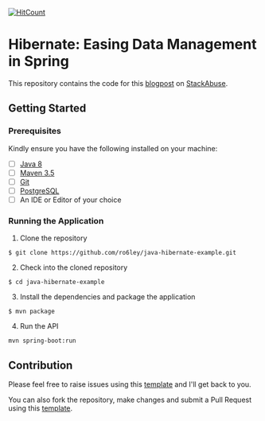 [![HitCount](http://hits.dwyl.io/ro6ley/java-hibernate-example.svg)](http://hits.dwyl.io/ro6ley/java-hibernate-example)

# Hibernate: Easing Data Management in Spring

This repository contains the code for this [blogpost]() on [StackAbuse](https://stackabuse.com/).

## Getting Started

### Prerequisites

Kindly ensure you have the following installed on your machine:

- [ ] [Java 8](https://www.java.com/en/download/help/download_options.xml)
- [ ] [Maven 3.5](https://maven.apache.org/install.html)
- [ ] [Git]()
- [ ] [PostgreSQL](https://www.educba.com/install-postgresql/)
- [ ] An IDE or Editor of your choice

### Running the Application

1. Clone the repository
```
$ git clone https://github.com/ro6ley/java-hibernate-example.git
```

2. Check into the cloned repository
```
$ cd java-hibernate-example
```

3. Install the dependencies and package the application
```
$ mvn package
```

4. Run the API
```
mvn spring-boot:run
```

## Contribution

Please feel free to raise issues using this [template](./.github/ISSUE_TEMPLATE.md) and I'll get back to you.

You can also fork the repository, make changes and submit a Pull Request using this [template](./.github/PULL_REQUEST_TEMPLATE.md).
